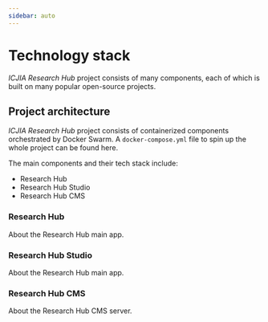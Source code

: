```yaml
---
sidebar: auto
---
```


# Technology stack

_ICJIA Research Hub_ project consists of many components, each of which is built on many popular open-source projects.

## Project architecture

_ICJIA Research Hub_ project consists of containerized components orchestrated by Docker Swarm. A `docker-compose.yml` file to spin up the whole project can be found here.

The main components and their tech stack include:

- Research Hub
- Research Hub Studio
- Research Hub CMS

### Research Hub

About the Research Hub main app.

### Research Hub Studio

About the Research Hub main app.

### Research Hub CMS

About the Research Hub CMS server.
